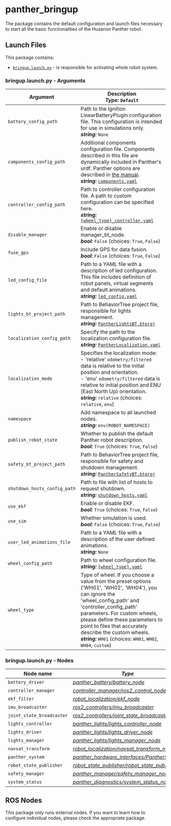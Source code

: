 # panther_bringup

The package contains the default configuration and launch files necessary to start all the basic functionalities of the Husarion Panther robot.

## Launch Files

This package contains:

- [`bringup.launch.py`](#bringuplaunchpy---arguments) - is responsible for activating whole robot system.

### bringup.launch.py - Arguments

| Argument                     | Description <br/> ***Type:*** `Default`                                                                                                                                                                                                                                                                                                                        |
| ---------------------------- | -------------------------------------------------------------------------------------------------------------------------------------------------------------------------------------------------------------------------------------------------------------------------------------------------------------------------------------------------------------- |
| `battery_config_path`        | Path to the Ignition LinearBatteryPlugin configuration file. This configuration is intended for use in simulations only. <br/>  ***string:*** `None`                                                                                                                                                                                                           |
| `components_config_path`     | Additional components configuration file. Components described in this file are dynamically included in Panther's urdf. Panther options are described in [the manual](https://husarion.com/manuals/panther/panther-options).  <br/>  ***string:*** [`components.yaml`](../panther_description/config/components.yaml)                                          |
| `controller_config_path`     | Path to controller configuration file. A path to custom configuration can be specified here. <br/>  ***string:*** [`{wheel_type}_controller.yaml`](../panther_controller/config/)                                                                                                                                                                          |
| `disable_manager`            | Enable or disable manager_bt_node.  <br/>  ***bool:*** `False` (choices: `True`, `False`)                                                                                                                                                                                                                                                                      |
| `fuse_gps`                   | Include GPS for data fusion.  <br/>  ***bool:*** `False` (choices: `True`, `False`)                                                                                                                                                                                                                                                                            |
| `led_config_file`            | Path to a YAML file with a description of led configuration. This file includes definition of robot panels, virtual segments and default animations. <br/>  ***string:*** [`led_config.yaml`](../panther_lights/config/led_config.yaml)                                                                                                                        |
| `lights_bt_project_path`     | Path to BehaviorTree project file, responsible for lights management. <br/>  ***string:*** [`PantherLightsBT.btproj`](../panther_manager/behavior_trees/PantherLightsBT.btproj)                                                                                                                                                                                |
| `localization_config_path`   | Specify the path to the localization configuration file. <br/>  ***string:*** [`PantherLocalization.yaml`](../panther_localization/config/relative_localization.yaml)                                                                                                                                                                                          |
| `localization_mode`          | Specifies the localization mode:  <br/>- 'relative' `odometry/filtered` data is relative to the initial position and orientation.  <br/>- 'enu' `odometry/filtered` data is relative to initial position and ENU (East North Up) orientation.  <br/>  ***string:*** `relative` (choices: `relative`, `enu`)                                                    |
| `namespace`                  | Add namespace to all launched nodes. <br/>  ***string:*** `env(ROBOT_NAMESPACE)`                                                                                                                                                                                                                                                                               |
| `publish_robot_state`        | Whether to publish the default Panther robot description.  <br/>  ***bool:*** `True` (choices: `True`, `False`)                                                                                                                                                                                                                                                |
| `safety_bt_project_path`     | Path to BehaviorTree project file, responsible for safety and shutdown management. <br/>  ***string:*** [`PantherSafetyBT.btproj`](../panther_manager/behavior_trees/PantherSafetyBT.btproj)                                                                                                                                                                   |
| `shutdown_hosts_config_path` | Path to file with list of hosts to request shutdown. <br/>  ***string:*** [`shutdown_hosts.yaml`](../panther_manager/config/shutdown_hosts.yaml)                                                                                                                                                                                                               |
| `use_ekf`                    | Enable or disable EKF.  <br/>  ***bool:*** `True` (choices: `True`, `False`)                                                                                                                                                                                                                                                                                   |
| `use_sim`                    | Whether simulation is used.  <br/>  ***bool:*** `False` (choices: `True`, `False`)                                                                                                                                                                                                                                                                             |
| `user_led_animations_file`   | Path to a YAML file with a description of the user defined animations. <br/>  ***string:*** `None`                                                                                                                                                                                                                                                             |
| `wheel_config_path`          | Path to wheel configuration file.  <br/>  ***string:*** [`{wheel_type}.yaml`](../panther_description/config)                                                                                   |
| `wheel_type`                 | Type of wheel. If you choose a value from the preset options ('WH01', 'WH02', 'WH04'), you can ignore the 'wheel_config_path' and 'controller_config_path' parameters. For custom wheels, please define these parameters to point to files that accurately describe the custom wheels. <br/>  ***string:*** `WH01` (choices: `WH01`, `WH02`, `WH04`, `custom`) |

### bringup.launch.py - Nodes

| Node name                 | *Type*                                                                                          |
| ------------------------- | ----------------------------------------------------------------------------------------------- |
| `battery_driver`          | [*panther_battery/battery_node*](../panther_battery)                                            |
| `controller_manager`      | [*controller_manager/ros2_control_node*](https://github.com/ros-controls/ros2_control)          |
| `ekf_filter`              | [*robot_localization/ekf_node*](https://github.com/cra-ros-pkg/robot_localization)              |
| `imu_broadcaster`         | [*ros2_controllers/imu_broadcaster*](https://github.com/ros-controls/ros2_controllers)          |
| `joint_state_broadcaster` | [*ros2_controllers/joint_state_broadcaster*](https://github.com/ros-controls/ros2_controllers)  |
| `lights_controller`       | [*panther_lights/lights_controller_node*](../panther_lights)                                    |
| `lights_driver`           | [*panther_lights/lights_driver_node*](../panther_lights)                                        |
| `lights_manager`          | [*panther_lights/lights_manager_node*](../panther_lights)                                       |
| `navsat_transform`        | [*robot_localization/navsat_transform_node*](https://github.com/cra-ros-pkg/robot_localization) |
| `panther_system`          | [*panther_hardware_interfaces/PantherSystem*](../panther_hardware_interfaces)                   |
| `robot_state_publisher`   | [*robot_state_publisher/robot_state_publisher*](https://github.com/ros/robot_state_publisher)   |
| `safety_manager`          | [*panther_manager/safety_manager_node*](../panther_manager)                                     |
| `system_status`           | [*panther_diagnostics/system_status_node*](../panther_diagnostics)                              |

## ROS Nodes

This package only runs external nodes. If you want to learn how to configure individual nodes, please check the appropriate package.
